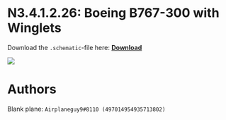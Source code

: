 # N3.4.1.2.26: Boeing B767-300 with Winglets

Download the `.schematic`-file here: **[Download](https://bte-n.github.io/resources/N3/4/1/B763W.schematic)**

![](https://bte-n.github.io/resources/N3/4/1/763w-boe.png)  

# Authors

Blank plane: `Airplaneguy9#8110 (497014954935713802)`    
